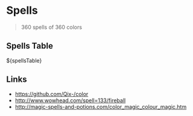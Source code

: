 # Spells

> 360 spells of 360 colors

## Spells Table

${spellsTable}

## Links

- https://github.com/Qix-/color
- http://www.wowhead.com/spell=133/fireball
- http://magic-spells-and-potions.com/color_magic_colour_magic.htm
